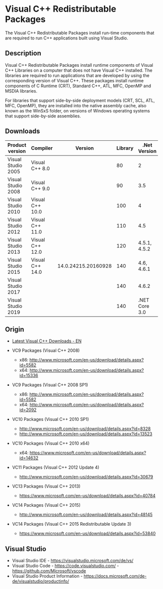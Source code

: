 # Visual C++ Redistributable Packages

The Visual C++ Redistributable Packages install run-time components that are required to run C++ applications built using Visual Studio.

## Description

Visual C++ Redistributable Packages install runtime components of Visual C++ Libraries on a computer that does not have Visual C++ installed. 
The libraries are required to run applications that are developed by using the corresponding version of Visual C++.
These packages install runtime components of C Runtime (CRT), Standard C++, ATL, MFC, OpenMP and MSDIA libraries. 

For libraries that support side-by-side deployment models (CRT, SCL, ATL, MFC, OpenMP), 
they are installed into the native assembly cache, also known as the WinSxS folder, 
on versions of Windows operating systems that support side-by-side assemblies.

## Downloads

|  Product version   |    Compiler     | Version             | Library | .Net Version | x86 (32bit)      | x64 (64bit)      |
|--------------------|-----------------|---------------------|---------|--------------|------------------|------------------|
| Visual Studio 2005 | Visual C++ 8.0  |                     |    80   | 2            | **[Download](http://download.microsoft.com/download/8/B/4/8B42259F-5D70-43F4-AC2E-4B208FD8D66A/vcredist_x86.EXE)** | **[Download](http://download.microsoft.com/download/8/B/4/8B42259F-5D70-43F4-AC2E-4B208FD8D66A/vcredist_x64.EXE)** |
| Visual Studio 2008 | Visual C++ 9.0  |                     |    90   | 3.5          | **[Download](https://download.microsoft.com/download/5/D/8/5D8C65CB-C849-4025-8E95-C3966CAFD8AE/vcredist_x86.exe)** | **[Download](https://download.microsoft.com/download/5/D/8/5D8C65CB-C849-4025-8E95-C3966CAFD8AE/vcredist_x64.exe)** |
| Visual Studio 2010 | Visual C++ 10.0 |                     |   100   | 4            | **[Download](http://download.microsoft.com/download/C/6/D/C6D0FD4E-9E53-4897-9B91-836EBA2AACD3/vcredist_x86.exe)** | **[Download](https://download.microsoft.com/download/3/2/2/3224B87F-CFA0-4E70-BDA3-3DE650EFEBA5/vcredist_x64.exe)** |
| Visual Studio 2012 | Visual C++ 11.0 |                     |   110   | 4.5          | **[Download](http://download.microsoft.com/download/1/6/B/16B06F60-3B20-4FF2-B699-5E9B7962F9AE/VSU_4/vcredist_x86.exe)** | **[Download](http://download.microsoft.com/download/1/6/B/16B06F60-3B20-4FF2-B699-5E9B7962F9AE/VSU_4/vcredist_x64.exe)** |
| Visual Studio 2013 | Visual C++ 12.0 |                     |   120   | 4.5.1, 4.5.2 | **[Download](http://download.microsoft.com/download/2/E/6/2E61CFA4-993B-4DD4-91DA-3737CD5CD6E3/vcredist_x86.exe)** | **[Download](http://download.microsoft.com/download/2/E/6/2E61CFA4-993B-4DD4-91DA-3737CD5CD6E3/vcredist_x64.exe)** |
| Visual Studio 2015 | Visual C++ 14.0 | 14.0.24215.20160928 | 140     | 4.6, 4.6.1   | **[Download](https://download.microsoft.com/download/6/A/A/6AA4EDFF-645B-48C5-81CC-ED5963AEAD48/vc_redist.x86.exe)** | **[Download](https://download.microsoft.com/download/6/A/A/6AA4EDFF-645B-48C5-81CC-ED5963AEAD48/vc_redist.x64.exe)** |
| Visual Studio 2017 |                 |                     | 140     | 4.6.2        | **[Download](https://download.microsoft.com/download/e/6/6/e66c5871-7afe-4640-a454-786eabe8aae8/vc_redist.x86.exe)** | **[Download](https://download.microsoft.com/download/7/2/5/72572684-052f-4aa9-9170-9d40813a87be/vc_redist.x64.exe)** |
| Visual Studio 2019 |                 |                     | 140     | .NET Core 3.0 |  |  |

## Origin

- [Latest Visual C++ Downloads - EN](https://support.microsoft.com/en-us/help/2977003/the-latest-supported-visual-c-downloads)

- VC9 Packages (Visual C++ 2008)
  - x86: http://www.microsoft.com/en-us/download/details.aspx?id=5582 
  - x64: http://www.microsoft.com/en-us/download/details.aspx?id=15336  
- VC9 Packages (Visual C++ 2008 SP1)
  - x86: http://www.microsoft.com/en-us/download/details.aspx?id=5582
  - x64: http://www.microsoft.com/en-us/download/details.aspx?id=2092
- VC10 Packages (Visual C++ 2010 SP1)
  - http://www.microsoft.com/en-us/download/details.aspx?id=8328
  - http://www.microsoft.com/en-us/download/details.aspx?id=13523
- VC10 Packages (Visual C++ 2010 x64)
  - x64: https://www.microsoft.com/en-us/download/details.aspx?id=14632
- VC11 Packages (Visual C++ 2012 Update 4)  
  - http://www.microsoft.com/en-us/download/details.aspx?id=30679
- VC13 Packages (Visual C++ 2013)  
  - https://www.microsoft.com/en-us/download/details.aspx?id=40784
- VC14 Packages (Visual C++ 2015)
  - http://www.microsoft.com/en-us/download/details.aspx?id=48145
- VC14 Packages (Visual C++ 2015 Redistributable Update 3)
  - https://www.microsoft.com/en-us/download/details.aspx?id=53840

## Visual Studio 

- Visual Studio IDE - https://visualstudio.microsoft.com/de/vs/
- Visual Studio Code - https://code.visualstudio.com/ - https://github.com/Microsoft/vscode
- Visual Studio Product Information - https://docs.microsoft.com/de-de/visualstudio/productinfo/
